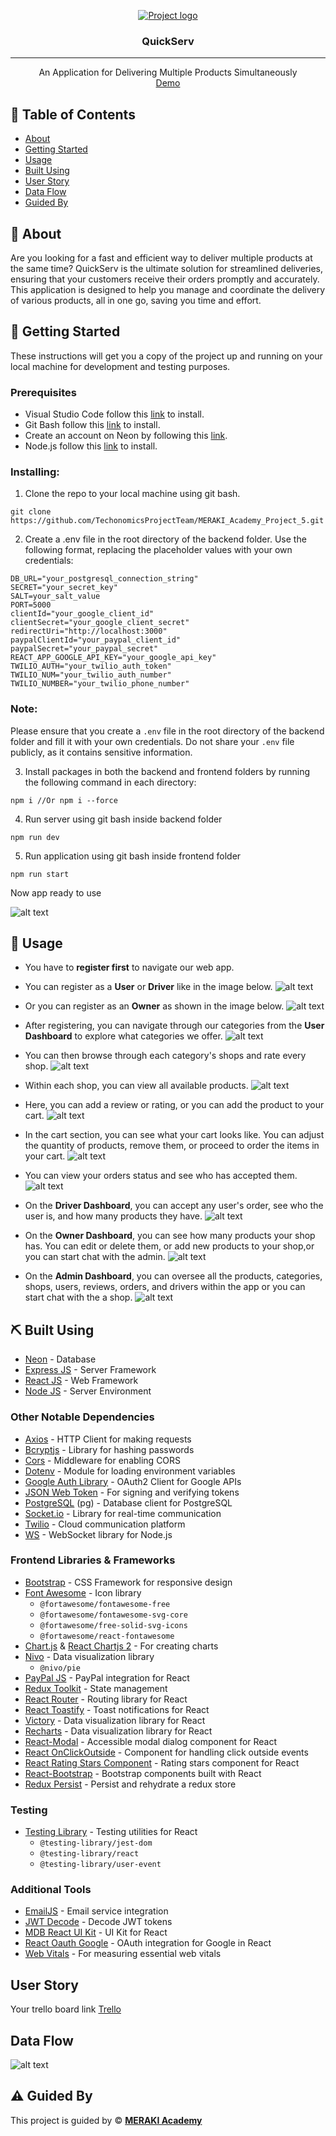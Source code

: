 <p align="center">
<a href="https://www.meraki-academy.org" target="_blank" rel="noopener noreferrer">
 <img src="./frontend/public/logo.png" alt="Project logo">
 </a>
</p>

<h3 align="center">QuickServ
</h3>

---

<p align="center"> An Application for Delivering Multiple Products Simultaneously 
    <br> 
<a href='https://quickserv.netlify.app'>Demo</a>
    <br> 
</p>

## 📝 Table of Contents

- [About](#about)
- [Getting Started](#getting_started)
- [Usage](#usage)
- [Built Using](#built_using)
- [User Story](#user_story)
- [Data Flow](#data_flow)
- [Guided By](#guided_by)

## 🧐 About <a name = "about"></a>

Are you looking for a fast and efficient way to deliver multiple products at the same time? QuickServ is the ultimate solution for streamlined deliveries, ensuring that your customers receive their orders promptly and accurately. This application is designed to help you manage and coordinate the delivery of various products, all in one go, saving you time and effort.

## 🏁 Getting Started <a name = "getting_started"></a>

These instructions will get you a copy of the project up and running on your local machine for development and testing purposes.

### Prerequisites

- Visual Studio Code follow this <a href='https://code.visualstudio.com/download'>link</a> to install.
- Git Bash follow this <a href='https://git-scm.com/downloads'>link</a> to install.
- Create an account on Neon by following this <a href='https://neon.tech/'>link</a>.
- Node.js follow this <a href='https://nodejs.org/en'>link</a> to install.

### Installing:

1. Clone the repo to your local machine using git bash.

```
git clone https://github.com/TechonomicsProjectTeam/MERAKI_Academy_Project_5.git
```
2. Create a .env file in the root directory of the backend folder. Use the following format, replacing the placeholder values with your own credentials:

```
DB_URL="your_postgresql_connection_string"
SECRET="your_secret_key"
SALT=your_salt_value
PORT=5000
clientId="your_google_client_id"
clientSecret="your_google_client_secret"
redirectUri="http://localhost:3000"
paypalClientId="your_paypal_client_id"
paypalSecret="your_paypal_secret"
REACT_APP_GOOGLE_API_KEY="your_google_api_key"
TWILIO_AUTH="your_twilio_auth_token"
TWILIO_NUM="your_twilio_auth_number"
TWILIO_NUMBER="your_twilio_phone_number"

```
### Note:
Please ensure that you create a `.env` file in the root directory of the backend folder and fill it with your own credentials. Do not share your `.env` file publicly, as it contains sensitive information.


3. Install packages in both the backend and frontend folders by running the following command in each directory:

```
npm i //Or npm i --force 
```

4. Run server using git bash inside backend folder

```
npm run dev
```

5. Run application using git bash inside frontend folder

```
npm run start
```

Now app ready to use

![alt text](images/image.png)

## 🎈 Usage <a name="usage"></a>

- You have to **register first** to navigate our web app. 

- You can register as a **User** or **Driver** like in the image below.
![alt text](images/image-1.png)
- Or you can register as an **Owner** as shown in the image below.
![alt text](image-2.png)
- After registering, you can navigate through our categories from the **User Dashboard** to explore what categories we offer.
![alt text](images/image-3.png)
- You can then browse through each category's shops and rate every shop.
![alt text](images/image-4.png)
- Within each shop, you can view all available products. 
![alt text](images/image-5.png)
- Here, you can add a review or rating, or you can add the product to your cart.
![alt text](images/image-6.png)
- In the cart section, you can see what your cart looks like. You can adjust the quantity of products, remove them, or proceed to order the items in your cart.
![alt text](images/image-7.png)
- You can view your orders status and see who has accepted them.
![alt text](images/image-8.png)
- On the **Driver Dashboard**, you can accept any user's order, see who the user is, and how many products they have.
![alt text](images/image-9.png)
- On the **Owner Dashboard**, you can see how many products your shop has. You can edit or delete them, or add new products to your shop,or you can start chat with the admin.
![alt text](images/image-10.png)
- On the **Admin Dashboard**, you can oversee all the products, categories, shops, users, reviews, orders, and drivers within the app or you can start chat with the a shop.
![alt text](images/image-11.png)

## ⛏️ Built Using <a name = "built_using"></a>

- [Neon](https://neon.tech/) - Database
- [Express JS](https://expressjs.com/) - Server Framework
- [React JS](https://reactjs.org/) - Web Framework
- [Node JS](https://nodejs.org/en/) - Server Environment

### Other Notable Dependencies

- [Axios](https://axios-http.com/) - HTTP Client for making requests
- [Bcryptjs](https://github.com/dcodeIO/bcrypt.js) - Library for hashing passwords
- [Cors](https://expressjs.com/en/resources/middleware/cors.html) - Middleware for enabling CORS
- [Dotenv](https://github.com/motdotla/dotenv) - Module for loading environment variables
- [Google Auth Library](https://github.com/googleapis/google-auth-library-nodejs) - OAuth2 Client for Google APIs
- [JSON Web Token](https://github.com/auth0/node-jsonwebtoken) - For signing and verifying tokens
- [PostgreSQL](https://www.postgresql.org/) (pg) - Database client for PostgreSQL
- [Socket.io](https://socket.io/) - Library for real-time communication
- [Twilio](https://www.twilio.com/) - Cloud communication platform
- [WS](https://github.com/websockets/ws) - WebSocket library for Node.js

### Frontend Libraries & Frameworks

- [Bootstrap](https://getbootstrap.com/) - CSS Framework for responsive design
- [Font Awesome](https://fontawesome.com/) - Icon library
  - `@fortawesome/fontawesome-free`
  - `@fortawesome/fontawesome-svg-core`
  - `@fortawesome/free-solid-svg-icons`
  - `@fortawesome/react-fontawesome`
- [Chart.js](https://www.chartjs.org/) & [React Chartjs 2](https://react-chartjs-2.js.org/) - For creating charts
- [Nivo](https://nivo.rocks/) - Data visualization library
  - `@nivo/pie`
- [PayPal JS](https://www.npmjs.com/package/@paypal/react-paypal-js) - PayPal integration for React
- [Redux Toolkit](https://redux-toolkit.js.org/) - State management
- [React Router](https://reactrouter.com/) - Routing library for React
- [React Toastify](https://fkhadra.github.io/react-toastify/) - Toast notifications for React
- [Victory](https://formidable.com/open-source/victory/) - Data visualization library for React
- [Recharts](https://recharts.org/) - Data visualization library for React
- [React-Modal](https://reactcommunity.org/react-modal/) - Accessible modal dialog component for React
- [React OnClickOutside](https://github.com/Pomax/react-onclickoutside) - Component for handling click outside events
- [React Rating Stars Component](https://github.com/awran5/react-rating-stars-component) - Rating stars component for React
- [React-Bootstrap](https://react-bootstrap.github.io/) - Bootstrap components built with React
- [Redux Persist](https://github.com/rt2zz/redux-persist) - Persist and rehydrate a redux store

### Testing

- [Testing Library](https://testing-library.com/docs/react-testing-library/intro/) - Testing utilities for React
  - `@testing-library/jest-dom`
  - `@testing-library/react`
  - `@testing-library/user-event`

### Additional Tools

- [EmailJS](https://www.emailjs.com/) - Email service integration
- [JWT Decode](https://github.com/auth0/jwt-decode) - Decode JWT tokens
- [MDB React UI Kit](https://mdbootstrap.com/docs/react/) - UI Kit for React
- [React Oauth Google](https://github.com/MomenSherif/react-oauth) - OAuth integration for Google in React
- [Web Vitals](https://web.dev/vitals/) - For measuring essential web vitals


## User Story <a name = "#user_story"></a>

Your trello board link
<a href='https://trello.com/b/UySdLoEL/techonomics'>Trello</a>

## Data Flow <a name = "#data_flow"></a>

![alt text](images/image-12.png)

## ⚠️ Guided By <a name = "guided_by"></a>

This project is guided by ©️ **[MERAKI Academy](https://www.meraki-academy.org)**
